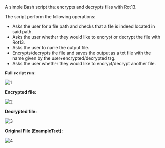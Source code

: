 A simple Bash script that encrypts and decrypts files with Rot13.

The script perform the following operations:
- Asks the user for a file path and checks that a file is indeed located in said path.
- Asks the user whether they would like to encrypt or decrypt the file with Rot13.
- Asks the user to name the output file.
- Encrypts/decrypts the file and saves the output as a txt file with the name given by the user+encrypted/decrypted tag.
- Asks the user whether they would like to encrypt/decrypt another file.

<b>Full script run:</b>

![1](https://github.com/user-attachments/assets/361900f0-171e-4193-8a05-72693b794bdc)

<b>Encrypted file:</b>

![2](https://github.com/user-attachments/assets/9f4f11e4-2848-4ed9-9d84-f4690318fefb)

<b>Decrypted file:</b>

![3](https://github.com/user-attachments/assets/d6dc2a6f-595c-4a07-a19e-26be732f7cd9)

<b>Original File (ExampleText):</b>

![4](https://github.com/user-attachments/assets/a5d767b4-3105-4f81-8e05-f1edbd6f55d3)
